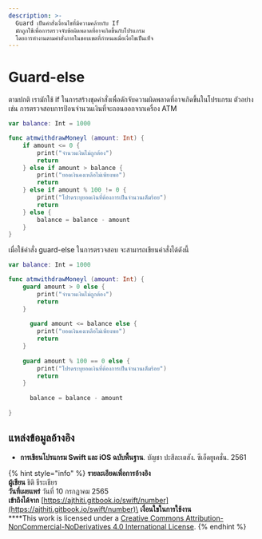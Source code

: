 ```yaml
---
description: >-
  Guard เป็นคำสั่งเงื่อนไขที่มีความคล้ายกับ If
  มักถูกใช้เพื่อการตรวจจับข้อผิดพลาดที่อาจเกิดขึ้นกับโปรแกรม
  โดยการทำงานตามคำสั่งภายในขอบเขตที่กำหนดเมื่อเงื่อไขเป็นเท็จ
---
```


# Guard-else

ตามปกติ เรามักใช้ if ในการสร้างชุดคำสั่งเพื่อดักจับความผิดพลาดที่อาจเกิดขึ้นในโปรแกรม ตัวอย่างเช่น การตรวจสอบการป้อนจำนวนเงินที่จะถอนออกจากเครื่อง ATM&#x20;

```swift
var balance: Int = 1000

func atmwithdrawMoneyl (amount: Int) {
    if amount <= 0 {
        print("จำนวนเงินไม่ถูกต้อง")
        return
    } else if amount > balance {
        print("ยอดเงินคงเหลือไม่เพียงพอ")
        return
    } else if amount % 100 != 0 {
        print("โปรดระบุยอดเงินที่ต้องการเป็นจำนวนเต็มร้อย")
        return
    } else {
        balance = balance - amount
    }
}
```

เมื่อใช้คำสั่ง guard-else ในการตรวจสอบ จะสามารถเขียนคำสั่งได้ดังนี้

```swift
var balance: Int = 1000

func atmwithdrawMoneyl (amount: Int) {
    guard amount > 0 else {
        print("จำนวนเงินไม่ถูกต้อง")
        return
    }
    
      guard amount <= balance else {
        print("ยอดเงินคงเหลือไม่เพียงพอ")
        return
    }
    
    guard amount % 100 == 0 else {
        print("โปรดระบุยอดเงินที่ต้องการเป็นจำนวนเต็มร้อย")
        return
    }
    
      balance = balance - amount
    
}
```



## แหล่งข้อมูลอ้างอิง

* **การเขียนโปรแกรม Swift และ iOS ฉบับพื้นฐาน**. บัญชา ปะสีละเตสัง. ซีเอ็ดยูเคชั่น. 2561

{% hint style="info" %}
**รายละเอียดเพื่อการอ้างอิง**\
**ผู้เขียน** ธิติ ธีระเธียร  \
**วันที่เผยแพร่**  วันที่ 10 กรกฏาคม 2565\
**เข้าถึงได้จาก** [https://ajthiti.gitbook.io/swift/number](https://ajthiti.gitbook.io/swift/number)\
**เงื่อนใขในการใช้งาน**\
****This work is licensed under a [Creative Commons Attribution-NonCommercial-NoDerivatives 4.0 International License](http://creativecommons.org/licenses/by-nc-nd/4.0/).
{% endhint %}
